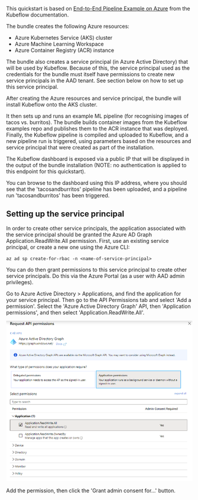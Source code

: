 This quickstart is based on [End-to-End Pipeline Example on Azure](https://www.kubeflow.org/docs/azure/azureendtoend/) from the Kubeflow documentation.

The bundle creates the following Azure resources:
- Azure Kubernetes Service (AKS) cluster
- Azure Machine Learning Workspace
- Azure Container Registry (ACR) instance

The bundle also creates a service principal (in Azure Active Directory) that will be used by Kubeflow. Because of this, the service principal used as the credentials for the bundle must itself have permissions to create new service principals in the AAD tenant. See section below on how to set up this service principal.

After creating the Azure resources and service principal, the bundle will install Kubeflow onto the AKS cluster.

It then sets up and runs an example ML pipeline (for recognising images of tacos vs. burritos). The bundle builds container images from the Kubeflow examples repo and publishes them to the ACR instance that was deployed. Finally, the Kubeflow pipeline is compiled and uploaded to Kubeflow, and a new pipeline run is triggered, using parameters based on the resources and service principal that were created as part of the installation.

The Kubeflow dashboard is exposed via a public IP that will be displayed in the output of the bundle installation (NOTE: no authentication is applied to this endpoint for this quickstart).

You can browse to the dashboard using this IP address, where you should see that the 'tacosandburritos' pipeline has been uploaded, and a pipeline run 'tacosandburritos' has been triggered.

## Setting up the service principal

In order to create other service principals, the application associated with the service principal should be granted the Azure AD Graph Application.ReadWrite.All permission. First, use an existing service principal, or create a new one using the Azure CLI:

```
az ad sp create-for-rbac -n <name-of-service-principal>
```

You can do then grant permissions to this service principal to create other service principals. Do this via the Azure Portal (as a user with AAD admin privileges).

Go to Azure Active Directory > Applications, and find the application for your service principal. Then go to the API Permissions tab and select 'Add a permission'. Select the 'Azure Active Directory Graph' API, then 'Application permissions', and then select 'Application.ReadWrite.All'.

![Azure Active Directory Graph - Application.ReadWrite.All](images/aad-permissions.png)

Add the permission, then click the 'Grant admin consent for...' button.






